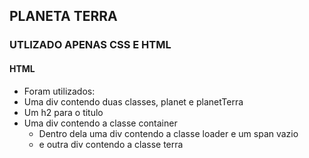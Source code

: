 ## PLANETA TERRA
### UTLIZADO APENAS CSS E HTML
#### HTML
 - Foram utilizados:
  - Uma div contendo duas classes, planet e planetTerra
  - Um h2 para o titulo
  - Uma div contendo a classe container
    - Dentro dela uma div contendo a classe loader e um span vazio
    - e outra div contendo a classe terra
 
